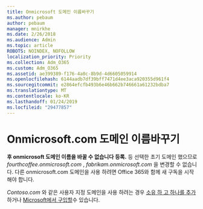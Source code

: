 ```yaml
---
title: Onmicrosoft 도메인 이름바꾸기
ms.author: pebaum
author: pebaum
manager: mnirkhe
ms.date: 2/26/2018
ms.audience: Admin
ms.topic: article
ROBOTS: NOINDEX, NOFOLLOW
localization_priority: Priority
ms.collection: Adm_O365
ms.custom: Adm_O365
ms.assetid: ae399389-f176-4a0c-8b9d-4d6605059914
ms.openlocfilehash: 6144aadb7df39bff7471d4ee3aca920355d961f4
ms.sourcegitcommit: e2864efcfb493b6e46b662b746661a61232bdba7
ms.translationtype: MT
ms.contentlocale: ko-KR
ms.lasthandoff: 01/24/2019
ms.locfileid: "29477857"
---
```

# <a name="rename-your-onmicrosoftcom-domain"></a>Onmicrosoft.com 도메인 이름바꾸기

 **후 onmicrosoft 도메인 이름을 바꿀 수 없습니다 등록.** 등 선택한 초기 도메인 했으므로 *fourthcoffee.onmicrosoft.com* , *fabrikam.onmicrosoft.com* 을 변경할 수 없습니다. 다른 onmicrosoft.com 도메인을 사용 하려면 Office 365와 함께 새 구독을 시작 해야 합니다. 
  
*Contoso.com* 와 같은 사용자 지정 도메인을 사용 하려는 경우 [소유 하 고 하나를 추가](https://support.office.com/article/6383f56d-3d09-4dcb-9b41-b5f5a5efd611) 하거나 [Microsoft에서 구입할](https://support.office.com/article/1561140a-16a9-4a02-822d-a989250e479d)수 있습니다.
  

